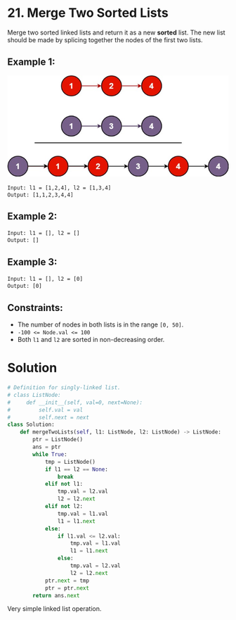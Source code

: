 # 21. Merge Two Sorted Lists

Merge two sorted linked lists and return it as a new **sorted** list. The new list should be made by splicing together the nodes of the first two lists.

## Example 1:
![merge_ex1.jpg](/src/merge_ex1.jpg)
```
Input: l1 = [1,2,4], l2 = [1,3,4]
Output: [1,1,2,3,4,4]
```

## Example 2:
```
Input: l1 = [], l2 = []
Output: []
```

## Example 3:
```
Input: l1 = [], l2 = [0]
Output: [0]
```

## Constraints:
- The number of nodes in both lists is in the range `[0, 50]`.
- `-100 <= Node.val <= 100`
- Both `l1` and `l2` are sorted in non-decreasing order.

# Solution
```python
# Definition for singly-linked list.
# class ListNode:
#     def __init__(self, val=0, next=None):
#         self.val = val
#         self.next = next
class Solution:
    def mergeTwoLists(self, l1: ListNode, l2: ListNode) -> ListNode:
        ptr = ListNode()
        ans = ptr
        while True:
            tmp = ListNode()
            if l1 == l2 == None:
                break
            elif not l1:
                tmp.val = l2.val
                l2 = l2.next
            elif not l2:
                tmp.val = l1.val
                l1 = l1.next
            else:
                if l1.val <= l2.val:
                    tmp.val = l1.val
                    l1 = l1.next
                else:
                    tmp.val = l2.val
                    l2 = l2.next
            ptr.next = tmp
            ptr = ptr.next
        return ans.next
```
Very simple linked list operation.
